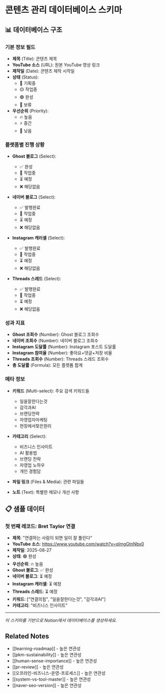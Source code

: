 # 콘텐츠 관리 데이터베이스 스키마

## 📊 데이터베이스 구조

### 기본 정보 필드
- **제목** (Title): 콘텐츠 제목
- **YouTube 소스** (URL): 원본 YouTube 영상 링크
- **제작일** (Date): 콘텐츠 제작 시작일
- **상태** (Status): 
  - 🔵 기획중
  - 🟡 작업중  
  - 🟢 완성
  - 🔴 보류
- **우선순위** (Priority): 
  - 🔥 높음
  - ⚡ 중간
  - 📝 낮음

### 플랫폼별 진행 상황
- **Ghost 블로그** (Select):
  - ✅ 완성
  - 🔄 작업중
  - ⏳ 예정
  - ❌ 해당없음

- **네이버 블로그** (Select):
  - ✅ 발행완료
  - 🔄 작업중
  - ⏳ 예정  
  - ❌ 해당없음

- **Instagram 캐러셀** (Select):
  - ✅ 발행완료
  - 🔄 작업중
  - ⏳ 예정
  - ❌ 해당없음

- **Threads 스레드** (Select):
  - ✅ 발행완료
  - 🔄 작업중
  - ⏳ 예정
  - ❌ 해당없음

### 성과 지표
- **Ghost 조회수** (Number): Ghost 블로그 조회수
- **네이버 조회수** (Number): 네이버 블로그 조회수  
- **Instagram 도달률** (Number): Instagram 포스트 도달률
- **Instagram 참여율** (Number): 좋아요+댓글+저장 비율
- **Threads 조회수** (Number): Threads 스레드 조회수
- **총 도달률** (Formula): 모든 플랫폼 합계

### 메타 정보
- **키워드** (Multi-select): 주요 검색 키워드들
  - 일을잘한다는것
  - 감각과AI  
  - 브랜딩전략
  - 자영업자마케팅
  - 현장에서찾은원리

- **카테고리** (Select):
  - 비즈니스 인사이트
  - AI 활용법
  - 브랜딩 전략
  - 자영업 노하우
  - 개인 경험담

- **파일 링크** (Files & Media): 관련 파일들
- **노트** (Text): 특별한 메모나 개선 사항

## 📋 샘플 데이터

### 첫 번째 레코드: Bret Taylor 연결
- **제목**: "연결하는 사람이 되면 일이 잘 풀린다"
- **YouTube 소스**: https://www.youtube.com/watch?v=qImgGtnNbx0
- **제작일**: 2025-08-27
- **상태**: 🟢 완성
- **우선순위**: 🔥 높음
- **Ghost 블로그**: ✅ 완성
- **네이버 블로그**: ⏳ 예정
- **Instagram 캐러셀**: ⏳ 예정  
- **Threads 스레드**: ⏳ 예정
- **키워드**: ["연결의힘", "일을잘한다는것", "감각과AI"]
- **카테고리**: "비즈니스 인사이트"

---

*이 스키마를 기반으로 Notion에서 데이터베이스를 생성하세요.*

## Related Notes
- [[learning-roadmap]] - 높은 연관성
- [[pkm-sustainability]] - 높은 연관성
- [[human-sense-importance]] - 높은 연관성
- [[pr-review]] - 높은 연관성
- [[오프라인-비즈니스-운영-프로세스]] - 높은 연관성
- [[system-vs-tool-master]] - 높은 연관성
- [[naver-seo-version]] - 높은 연관성
